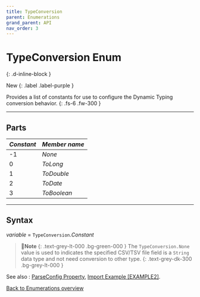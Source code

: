 ```yaml
---
title: TypeConversion
parent: Enumerations
grand_parent: API
nav_order: 3
---
```


# TypeConversion Enum
{: .d-inline-block }

New
{: .label .label-purple }

Provides a list of constants for use to configure the Dynamic Typing conversion behavior.
{: .fs-6 .fw-300 }

---

## Parts

|**_Constant_**|**_Member name_**|
|:----------|:----------|
|-1|*None*|
|0|*ToLong*|
|1|*ToDouble*|
|2|*ToDate*|
|3|*ToBoolean*|

---

## Syntax

*variable* = `TypeConversion`.*Constant*

>📝**Note**
>{: .text-grey-lt-000 .bg-green-000 }
>The `TypeConversion.None` value is used to indicates the specified CSV/TSV file field is a `String` data type and not need conversion to other type.
{: .text-grey-dk-300 .bg-grey-lt-000 }

See also
: [ParseConfig Property](https://ws-garcia.github.io/VBA-CSV-interface/api/properties/parseconfig.html), [Import Example \[EXAMPLE2\]](https://ws-garcia.github.io/VBA-CSV-interface/examples/importation-examples.html#example2).

[Back to Enumerations overview](https://ws-garcia.github.io/VBA-CSV-interface/api/enumerations/)